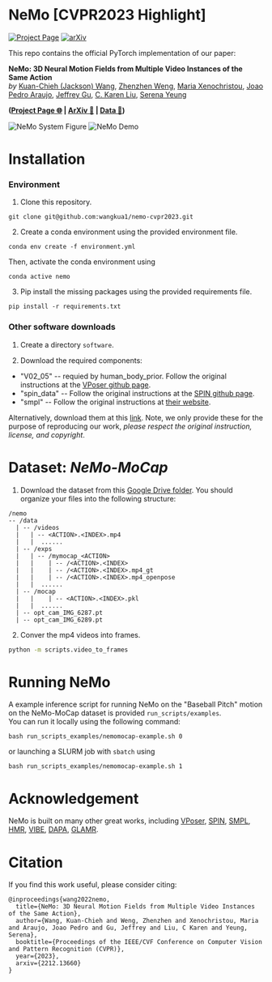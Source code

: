 # NeMo [CVPR2023 Highlight]
[![Project Page](https://img.shields.io/badge/-project%20page-blueviolet)](https://sites.google.com/view/nemo-neural-motion-field)
[![arXiv](https://img.shields.io/badge/arxiv-2212.13660-red)](https://arxiv.org/abs/2212.13660)



This repo contains the official PyTorch implementation of our paper:
  
**NeMo: 3D Neural Motion Fields from Multiple Video Instances of the Same Action**  
*by* [Kuan-Chieh (Jackson) Wang](https://wangkua1.github.io/), [Zhenzhen Weng](https://zzweng.github.io/), [Maria Xenochristou](https://mariaxen.github.io/), [Joao Pedro Araujo](https://scholar.google.com/citations?user=fs8k5acAAAAJ&hl=en), [Jeffrey Gu](https://its-gucci.github.io/), [C. Karen Liu](https://tml.stanford.edu/), [Serena Yeung](https://ai.stanford.edu/~syyeung/)

**([Project Page 🌐](https://sites.google.com/view/nemo-neural-motion-field) | [ArXiv 📄](https://arxiv.org/abs/2212.13660) | [Data 📀](https://drive.google.com/drive/folders/141-mBNwaSxYa4TB7HR4emDbMJ3ykc964?usp=share_link))**

![NeMo System Figure](asset/nemo-sys-fig.jpeg)
![NeMo Demo](asset/baseball%20pitch%20(test%201).gif)

# Installation
### Environment 
1. Clone this repository.
```
git clone git@github.com:wangkua1/nemo-cvpr2023.git
```

2. Create a conda environment using the provided environment file.
```
conda env create -f environment.yml
```
Then, activate the conda environment using 
```
conda active nemo
```

3. Pip install the missing packages using the provided requirements file.
```
pip install -r requirements.txt
```


### Other software downloads
1. Create a directory `software`.

2. Download the required components:
* "V02_05" -- requied by human_body_prior.  Follow the original instructions at the [VPoser github page](https://github.com/nghorbani/human_body_prior).
* "spin_data" -- Follow the original instructions at the [SPIN github page](https://github.com/nkolot/SPIN).
* "smpl" -- Follow the original instructions at [their website](https://smpl.is.tue.mpg.de/).

Alternatively, download them at this [link](https://drive.google.com/drive/folders/1mEqMgHRndJK_4skVP-3v4mxUIS0FapQk?usp=share_link). 
Note, we only provide these for the purpose of reproducing our work, *please respect the original instruction, license, and copyright*.


# Dataset: *NeMo-MoCap*
1. Download the dataset from this [Google Drive folder](https://drive.google.com/drive/folders/141-mBNwaSxYa4TB7HR4emDbMJ3ykc964?usp=share_link).
You should organize your files into the following structure:
```
/nemo
-- /data
  | -- /videos
  |   | -- <ACTION>.<INDEX>.mp4
  |   |  ......
  | -- /exps
  |   | -- /mymocap_<ACTION>
  |   |    | -- /<ACTION>.<INDEX>
  |   |    | -- /<ACTION>.<INDEX>.mp4_gt
  |   |    | -- /<ACTION>.<INDEX>.mp4_openpose
  |   |  ......
  | -- /mocap
  |   |    | -- <ACTION>.<INDEX>.pkl
  |   |  ......
  | -- opt_cam_IMG_6287.pt
  | -- opt_cam_IMG_6289.pt

```

2. Conver the mp4 videos into frames.
```bash
python -m scripts.video_to_frames
```


# Running NeMo

A example inference script for running NeMo on the "Baseball Pitch" motion on the NeMo-MoCap dataset is provided `run_scripts/examples`.  
You can run it locally using the following command:
```
bash run_scripts_examples/nemomocap-example.sh 0
```
or launching a SLURM job with `sbatch` using
```
bash run_scripts_examples/nemomocap-example.sh 1
```


# Acknowledgement
NeMo is built on many other great works, including
[VPoser](https://github.com/nghorbani/human_body_prior),
[SPIN](https://github.com/nkolot/SPIN),
[SMPL](https://smpl.is.tue.mpg.de/),
[HMR](https://github.com/akanazawa/hmr),
[VIBE](https://github.com/mkocabas/VIBE),
[DAPA](https://github.com/zzweng/dapa_release),
[GLAMR](https://github.com/NVlabs/GLAMR).

# Citation
If you find this work useful, please consider citing:
```
@inproceedings{wang2022nemo,
  title={NeMo: 3D Neural Motion Fields from Multiple Video Instances of the Same Action},
  author={Wang, Kuan-Chieh and Weng, Zhenzhen and Xenochristou, Maria and Araujo, Joao Pedro and Gu, Jeffrey and Liu, C Karen and Yeung, Serena},
  booktitle={Proceedings of the IEEE/CVF Conference on Computer Vision and Pattern Recognition (CVPR)},
  year={2023},
  arxiv={2212.13660}
}
```
